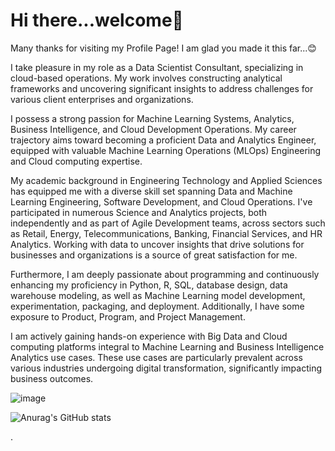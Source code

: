 # Hi there...welcome👋
Many thanks for visiting my Profile Page! I am glad you made it this far...😊

I take pleasure in my role as a Data Scientist Consultant, specializing in cloud-based operations. My work involves constructing analytical frameworks and uncovering significant insights to address challenges for various client enterprises and organizations.

I possess a strong passion for Machine Learning Systems, Analytics, Business Intelligence, and Cloud Development Operations. My career trajectory aims toward becoming a proficient Data and Analytics Engineer, equipped with valuable Machine Learning Operations (MLOps) Engineering and Cloud computing expertise.

My academic background in Engineering Technology and Applied Sciences has equipped me with a diverse skill set spanning Data and Machine Learning Engineering, Software Development, and Cloud Operations. I've participated in numerous Science and Analytics projects, both independently and as part of Agile Development teams, across sectors such as Retail, Energy, Telecommunications, Banking, Financial Services, and HR Analytics. Working with data to uncover insights that drive solutions for businesses and organizations is a source of great satisfaction for me.

Furthermore, I am deeply passionate about programming and continuously enhancing my proficiency in Python, R, SQL, database design, data warehouse modeling, as well as Machine Learning model development, experimentation, packaging, and deployment. Additionally, I have some exposure to Product, Program, and Project Management.

I am actively gaining hands-on experience with Big Data and Cloud computing platforms integral to Machine Learning and Business Intelligence Analytics use cases. These use cases are particularly prevalent across various industries undergoing digital transformation, significantly impacting business outcomes.


![image](https://github.com/zomsoft/promiseazom/assets/102996864/b3e87cc4-a875-4db3-b1a3-863ec8436cb0)



![Anurag's GitHub stats](https://github-readme-stats.vercel.app/api?username=zomsoft)



.
